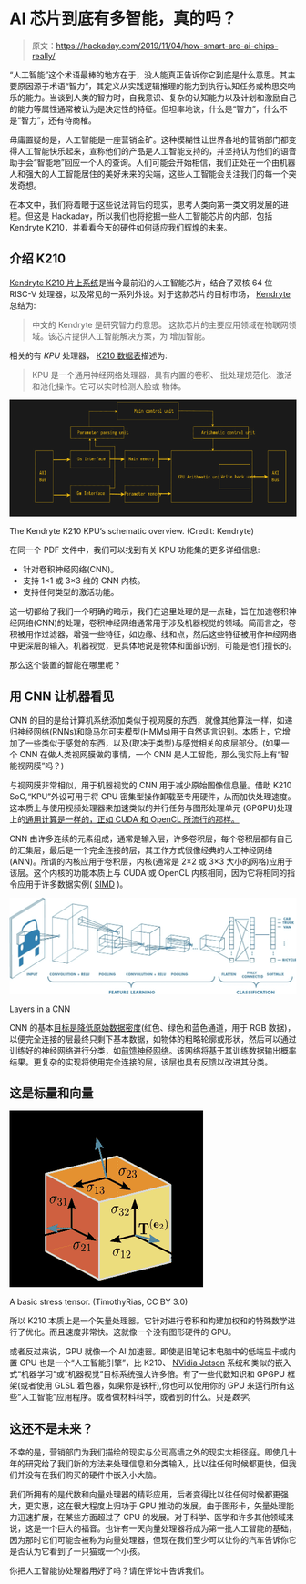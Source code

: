 # AI 芯片到底有多智能，真的吗？

> 原文：<https://hackaday.com/2019/11/04/how-smart-are-ai-chips-really/>

“人工智能”这个术语最棒的地方在于，没人能真正告诉你它到底是什么意思。其主要原因源于术语“智力”，其定义从实践逻辑推理的能力到执行认知任务或构思交响乐的能力。当谈到人类的智力时，自我意识、复杂的认知能力以及计划和激励自己的能力等属性通常被认为是决定性的特征。但坦率地说，什么是“智力”，什么不是“智力”，还有待商榷。

毋庸置疑的是，人工智能是一座营销金矿。这种模糊性让世界各地的营销部门都变得人工智能快乐起来，宣称他们的产品是人工智能支持的，并坚持认为他们的语音助手会“智能地”回应一个人的查询。人们可能会开始相信，我们正处在一个由机器人和强大的人工智能居住的美好未来的尖端，这些人工智能会关注我们的每一个突发奇想。

在本文中，我们将着眼于这些说法背后的现实，思考人类向第一类文明发展的进程。但这是 Hackaday，所以我们也将挖掘一些人工智能芯片的内部，包括 Kendryte K210，并看看今天的硬件如何适应我们辉煌的未来。

## 介绍 K210

[Kendryte K210 片上系统](https://hackaday.com/2019/02/14/new-part-day-a-risc-v-cpu-for-eight-dollars/)是当今最前沿的人工智能芯片，结合了双核 64 位 RISC-V 处理器，以及常见的一系列外设。对于这款芯片的目标市场， [Kendryte](https://kendryte.com/) 总结为:

> 中文的 Kendryte 是研究智力的意思。
> 这款芯片的主要应用领域在物联网领域。该芯片提供人工智能解决方案，为
> 增加智能。

相关的有 *KPU* 处理器， [K210 数据表](https://kendryte.com/downloads/)描述为:

> KPU 是一个通用神经网络处理器，具有内置的卷积、
> 批处理规范化、激活和池化操作。它可以实时检测人脸或
> 物体。

![](img/d05d8868057b2c954f0f73c511b4761a.png)

The Kendryte K210 KPU’s schematic overview. (Credit: Kendryte)

在同一个 PDF 文件中，我们可以找到有关 KPU 功能集的更多详细信息:

*   针对卷积神经网络(CNN)。
*   支持 1×1 或 3×3 维的 CNN 内核。
*   支持任何类型的激活功能。

这一切都给了我们一个明确的暗示，我们在这里处理的是一点硅，旨在加速卷积神经网络(CNN)的处理，卷积神经网络通常用于涉及机器视觉的领域。简而言之，卷积被用作过滤器，增强一些特征，如边缘、线和点，然后这些特征被用作神经网络中更深层的输入。机器视觉，更具体地说是物体和面部识别，可能是他们擅长的。

那么这个装置的智能在哪里呢？

## 用 CNN 让机器看见

CNN 的目的是给计算机系统添加类似于视网膜的东西，就像其他算法一样，如递归神经网络(RNNs)和隐马尔可夫模型(HMMs)用于自然语言识别。本质上，它增加了一些类似于感觉的东西，以及(取决于类型)与感觉相关的皮层部分。(如果一个 CNN 在做人类视网膜做的事情，一个 CNN 是人工智能，那么我实际上有“智能视网膜”吗？)

与视网膜非常相似，用于机器视觉的 CNN 用于减少原始图像信息量。借助 K210 SoC,“KPU”外设可用于将 CPU 密集型操作卸载至专用硬件，从而加快处理速度。这本质上与使用视频处理器来加速类似的并行任务与图形处理单元 (GPGPU)处理上的[通用计算是一样的，正如 CUDA 和 OpenCL 所流行的那样。](https://en.wikipedia.org/wiki/General-purpose_computing_on_graphics_processing_units)

CNN 由许多连续的元素组成，通常是输入层，许多卷积层，每个卷积层都有自己的汇集层，最后是一个完全连接的层，其工作方式很像经典的人工神经网络(ANN)。所谓的内核应用于卷积层，内核(通常是 2×2 或 3×3 大小的网格)应用于该层。这个内核的功能本质上与 CUDA 或 OpenCL 内核相同，因为它将相同的指令应用于许多数据实例( [SIMD](https://en.wikipedia.org/wiki/SIMD) )。

![](img/fb7afb5522b34d876d68f3a23afda142.png)

Layers in a CNN

CNN 的基本[目标是降低原始数据密度](https://towardsdatascience.com/a-comprehensive-guide-to-convolutional-neural-networks-the-eli5-way-3bd2b1164a53)(红色、绿色和蓝色通道，用于 RGB 数据)，以便完全连接的层最终只剩下基本数据，如物体的粗略轮廓或形状，然后可以通过训练好的神经网络进行分类，如[前馈神经网络](https://en.wikipedia.org/wiki/Feedforward_neural_network)。该网络将基于其训练数据输出概率结果。更复杂的实现将使用完全连接的层，该层也具有反馈以改进其分类。

## 这是标量和向量

![](img/78600731ee41f8fda4a83fc2589d05a6.png)

A basic stress tensor. (TimothyRias, CC BY 3.0)

所以 K210 本质上是一个矢量处理器。它针对进行卷积和构建加权和的特殊数学进行了优化。而且速度非常快。这就像一个没有图形硬件的 GPU。

或者反过来说，GPU 就像一个 AI 加速器。即使是旧笔记本电脑中的低端显卡或内置 GPU 也是一个“人工智能引擎”，比 K210、 [NVidia Jetson](https://en.wikipedia.org/wiki/Nvidia_Jetson) 系统和类似的嵌入式“机器学习”或“机器视觉”目标系统强大许多倍。有了一些代数知识和 GPGPU 框架(或者使用 GLSL 着色器，如果你是铁杆),你也可以使用你的 GPU 来运行所有这些“人工智能”应用程序。或者做材料科学，或者别的什么。只是*数学*。

## 这还不是未来？

不幸的是，营销部门为我们描绘的现实与公司高墙之外的现实大相径庭。即使几十年的研究给了我们新的方法来处理信息和分类输入，比以往任何时候都更快，但我们并没有在我们购买的硬件中嵌入小大脑。

我们所拥有的是代数和向量处理器的精彩应用，后者变得比以往任何时候都更强大，更实惠，这在很大程度上归功于 GPU 推动的发展。由于图形卡，矢量处理能力迅速扩展，在某些方面超过了 CPU 的发展。对于科学、医学和许多其他领域来说，这是一个巨大的福音。也许有一天向量处理器将成为第一批人工智能的基础，因为那时它们可能会被称为向量处理器，但现在我们至少可以让你的汽车告诉你它是否认为它看到了一只猫或一个小孩。

你把人工智能协处理器用好了吗？请在评论中告诉我们。